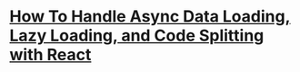 # [How To Handle Async Data Loading, Lazy Loading, and Code Splitting with React](https://www.digitalocean.com/community/tutorials/how-to-handle-async-data-loading-lazy-loading-and-code-splitting-with-react)